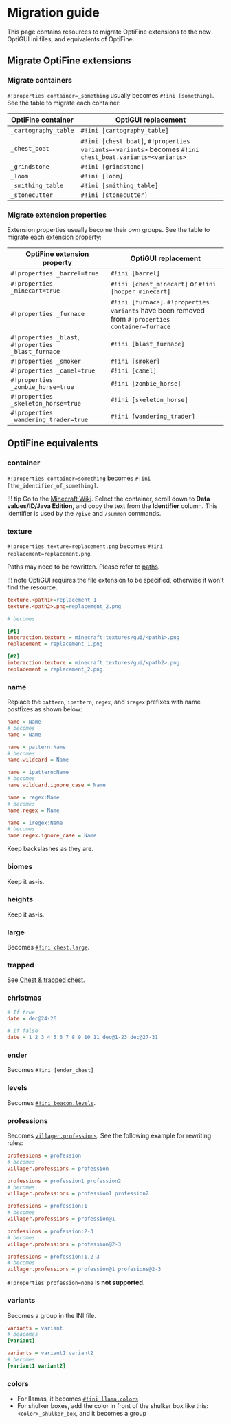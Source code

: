 # Migration guide

This page contains resources to migrate OptiFine extensions to the new OptiGUI ini files, and equivalents of OptiFine.

## Migrate OptiFine extensions

### Migrate containers

`#!properties container=_something` usually becomes `#!ini [something]`. See the table to migrate each container:

| OptiFine container   | OptiGUI replacement                                                                                     |
|----------------------|---------------------------------------------------------------------------------------------------------|
| `_cartography_table` | `#!ini [cartography_table]`                                                                             |
| `_chest_boat`        | `#!ini [chest_boat]`, `#!properties variants=<variants>` becomes `#!ini chest_boat.variants=<variants>` |
| `_grindstone`        | `#!ini [grindstone]`                                                                                    |
| `_loom`              | `#!ini [loom]`                                                                                          |
| `_smithing_table`    | `#!ini [smithing_table]`                                                                                |
| `_stonecutter`       | `#!ini [stonecutter]`                                                                                   |

### Migrate extension properties

Extension properties usually become their own groups. See the table to migrate each extension property:

| OptiFine extension property                          | OptiGUI replacement                                                                                |
|------------------------------------------------------|----------------------------------------------------------------------------------------------------|
| `#!properties _barrel=true`                          | `#!ini [barrel]`                                                                                   |
| `#!properties _minecart=true`                        | `#!ini [chest_minecart]` or `#!ini [hopper_minecart]`                                              |
| `#!properties _furnace`                              | `#!ini [furnace]`. `#!properties variants` have been removed from `#!properties container=furnace` |
| `#!properties _blast`, `#!properties _blast_furnace` | `#!ini [blast_furnace]`                                                                            |
| `#!properties _smoker`                               | `#!ini [smoker]`                                                                                   |
| `#!properties _camel=true`                           | `#!ini [camel]`                                                                                    |
| `#!properties _zombie_horse=true`                    | `#!ini [zombie_horse]`                                                                             |
| `#!properties _skeleton_horse=true`                  | `#!ini [skeleton_horse]`                                                                           |
| `#!properties _wandering_trader=true`                | `#!ini [wandering_trader]`                                                                         |

## OptiFine equivalents

### container

`#!properties container=something` becomes `#!ini [the_identifier_of_something]`.

!!! tip
    Go to the [Minecraft Wiki](https://minecraft.fandom.com). Select the container, scroll down to **Data values/ID/Java Edition**, and copy the text from the **Identifier** column. This identifier is used by the `/give` and `/summon` commands.

### texture

`#!properties texture=replacement.png` becomes `#!ini replacement=replacement.png`.

Paths may need to be rewritten. Please refer to [paths](/syntax/#paths).

!!! note
    OptiGUI requires the file extension to be specified, otherwise it won't find the resource.

```ini
texture.<path1>=replacement_1
texture.<path2>.png=replacement_2.png

# becomes

[#1]
interaction.texture = minecraft:textures/gui/<path1>.png
replacement = replacement_1.png

[#2]
interaction.texture = minecraft:textures/gui/<path2>.png
replacement = replacement_2.png
```

### name

Replace the `pattern`, `ipattern`, `regex`, and `iregex` prefixes with name postfixes as shown below:

```ini
name = Name
# becomes
name = Name

name = pattern:Name
# becomes
name.wildcard = Name

name = ipattern:Name
# becomes
name.wildcard.ignore_case = Name

name = regex:Name
# becomes
name.regex = Name

name = iregex:Name
# becomes
name.regex.ignore_case = Name
```

Keep backslashes as they are.

### biomes

Keep it as-is.

### heights

Keep it as-is.

### large

Becomes [`#!ini chest.large`](/format/#chestlarge).

### trapped

See [Chest & trapped chest](/format/#chest-trapped-chest).

### christmas

```ini
# If true
date = dec@24-26

# If false
date = 1 2 3 4 5 6 7 8 9 10 11 dec@1-23 dec@27-31
```

### ender

Becomes `#!ini [ender_chest]`

### levels

Becomes [`#!ini beacon.levels`](/format/#beaconlevels).

### professions

Becomes [`villager.professions`](/format/#villagerprofessions). See the following example for rewriting rules:

```ini
professions = profession
# becomes
villager.professions = profession

professions = profession1 profession2
# becomes
villager.professions = profession1 profession2

professions = profession:1
# becomes
villager.professions = profession@1

professions = profession:2-3
# becomes
villager.professions = profession@2-3

professions = profession:1,2-3
# becomes
villager.professions = profession@1 profesions@2-3
```

`#!properties profession=none` is **not supported**.

### variants

Becomes a group in the INI file.

```ini
variants = variant
# beacomes
[variant]

variants = variant1 variant2
# becomes
[variant1 variant2]
```

### colors

* For llamas, it becomes [`#!ini llama.colors`](/format/#llamacolors)
* For shulker boxes, add the color in front of the shulker box like this: `<color>_shulker_box`, and it becomes a group
